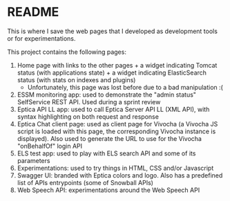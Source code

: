 # README

This is where I save the web pages that I developed as development tools or for experimentations.

This project contains the following pages:

1. Home page with links to the other pages + a widget indicating Tomcat status (with applications state) + a widget indicating ElasticSearch status (with stats on indexes and plugins)
    * Unfortunately, this page was lost before due to a bad manipulation :(
1. ESSM monitoring app: used to demonstrate the "admin status" SelfService REST API. Used during a sprint review
1. Eptica API LL app: used to call Eptica Server API LL (XML API), with syntax highlighting on both request and response
1. Eptica Chat client page: used as client page for Vivocha (a Vivocha JS script is loaded with this page, the corresponding Vivocha instance is displayed). Also used to generate the URL to use for the Vivocha "onBehalfOf" login API
1. ELS test app: used to play with ELS search API and some of its parameters
1. Experimentations: used to try things in HTML, CSS and/or Javascript
1. Swagger UI: branded with Eptica colors and logo. Also has a predefined list of APIs entrypoints (some of Snowball APIs)
1. Web Speech API: experimentations around the Web Speech API
